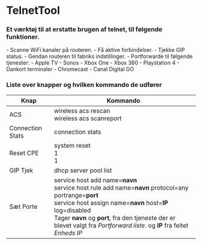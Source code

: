 <h1>TelnetTool</h1>
<h3>Et værktøj til at erstatte brugen af telnet, til følgende funktioner.</h3>
- Scanne WiFi kanaler på routeren.
- Få aktive forbindelser.
- Tjekke GIP status.
- Gendan routeren til fabriks indstillinger.
- Portforwarde til følgende tjenester:
  - Apple TV
  - Sonos
  - Xbox One
  - Xbox 360
  - Playstation 4
  - Dankort terminaler
  - Chromecast
  - Canal Digital GO

<h3>Liste over knapper og hvilken kommando de udfører</h3>

Knap | Kommando
------------ | -------------
ACS | wireless acs rescan <br> wireless acs scanreport
Connection Stats | connection stats
Reset CPE | system reset <br> 1 <br> 1
GIP Tjek | dhcp server pool list
Sæt Porte | service host add name=<b>navn</b><br>service host rule add name=<b>navn</b> protocol=any portrange=<b>port</b><br>service host assign name=<b>navn</b> host=<b>IP</b> log=disabled<br>Tager <b>navn</b> og <b>port</b>, fra den tjeneste der er blevet valgt fra <i>Portforward liste</i>. og <b>IP</b> fra feltet <i>Enheds IP</i>



